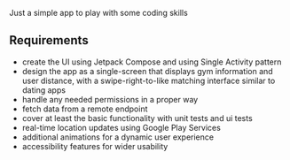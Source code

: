 Just a simple app to play with some coding skills

## Requirements

- create the UI using Jetpack Compose and using Single Activity pattern
- design the app as a single-screen that displays gym information and user distance, with a swipe-right-to-like matching interface similar to dating apps
- handle any needed permissions in a proper way
- fetch data from a remote endpoint
- cover at least the basic functionality with unit tests and ui tests
- real-time location updates using Google Play Services
- additional animations for a dynamic user experience
- accessibility features for wider usability

